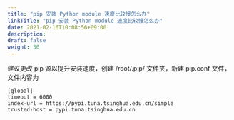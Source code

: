 ```yaml
---
title: "pip 安装 Python module 速度比较慢怎么办"
linkTitle: "pip 安装 Python module 速度比较慢怎么办"
date: 2021-02-16T10:08:56+09:00
description:
draft: false
weight: 30
---
```


建议更改 pip 源以提升安装速度，创建 /root/.pip/ 文件夹，新建 pip.conf 文件，文件内容为

```shell
[global]
timeout = 6000
index-url = https://pypi.tuna.tsinghua.edu.cn/simple
trusted-host = pypi.tuna.tsinghua.edu.cn
```

